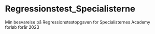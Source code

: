 # Regressionstest_Specialisterne
Min besvarelse på Regressionstestopgaven for Specialisternes Academy forløb forår 2023
